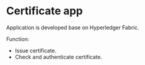 # Certificate app
Application is developed base on Hyperledger Fabric.

Function:
 - Issue certificate.
 - Check and authenticate certificate.
